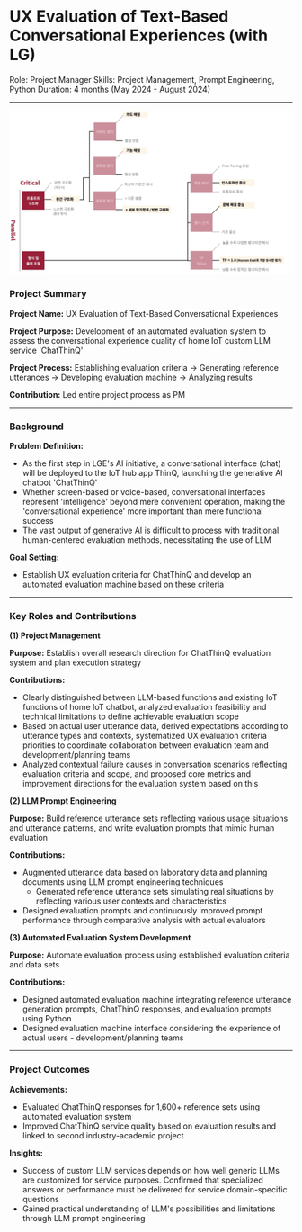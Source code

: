 # UX Evaluation of Text-Based Conversational Experiences (with LG)

Role: Project Manager
Skills: Project Management, Prompt Engineering, Python
Duration: 4 months (May 2024 - August 2024)

---

![챗씽큐 프로젝트 이미지](/images/cxq.png)

### Project Summary

**Project Name:** UX Evaluation of Text-Based Conversational Experiences

**Project Purpose:** Development of an automated evaluation system to assess the conversational experience quality of home IoT custom LLM service 'ChatThinQ'

**Project Process:** Establishing evaluation criteria → Generating reference utterances → Developing evaluation machine → Analyzing results

**Contribution:** Led entire project process as PM

---

### Background

**Problem Definition:**

- As the first step in LGE's AI initiative, a conversational interface (chat) will be deployed to the IoT hub app ThinQ, launching the generative AI chatbot 'ChatThinQ'
- Whether screen-based or voice-based, conversational interfaces represent 'intelligence' beyond mere convenient operation, making the 'conversational experience' more important than mere functional success
- The vast output of generative AI is difficult to process with traditional human-centered evaluation methods, necessitating the use of LLM

**Goal Setting:**

- Establish UX evaluation criteria for ChatThinQ and develop an automated evaluation machine based on these criteria

---

### Key Roles and Contributions

**(1) Project Management**

**Purpose:** Establish overall research direction for ChatThinQ evaluation system and plan execution strategy

**Contributions:**

- Clearly distinguished between LLM-based functions and existing IoT functions of home IoT chatbot, analyzed evaluation feasibility and technical limitations to define achievable evaluation scope
- Based on actual user utterance data, derived expectations according to utterance types and contexts, systematized UX evaluation criteria priorities to coordinate collaboration between evaluation team and development/planning teams
- Analyzed contextual failure causes in conversation scenarios reflecting evaluation criteria and scope, and proposed core metrics and improvement directions for the evaluation system based on this

**(2) LLM Prompt Engineering**

**Purpose:** Build reference utterance sets reflecting various usage situations and utterance patterns, and write evaluation prompts that mimic human evaluation

**Contributions:**

- Augmented utterance data based on laboratory data and planning documents using LLM prompt engineering techniques
    - Generated reference utterance sets simulating real situations by reflecting various user contexts and characteristics
- Designed evaluation prompts and continuously improved prompt performance through comparative analysis with actual evaluators

**(3) Automated Evaluation System Development**

**Purpose:** Automate evaluation process using established evaluation criteria and data sets

**Contributions:**

- Designed automated evaluation machine integrating reference utterance generation prompts, ChatThinQ responses, and evaluation prompts using Python
- Designed evaluation machine interface considering the experience of actual users - development/planning teams

---

### Project Outcomes

**Achievements:**

- Evaluated ChatThinQ responses for 1,600+ reference sets using automated evaluation system
- Improved ChatThinQ service quality based on evaluation results and linked to second industry-academic project

**Insights:**

- Success of custom LLM services depends on how well generic LLMs are customized for service purposes. Confirmed that specialized answers or performance must be delivered for service domain-specific questions
- Gained practical understanding of LLM's possibilities and limitations through LLM prompt engineering